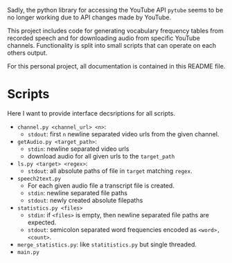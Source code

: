 Sadly, the python library for accessing the YouTube API `pytube` seems to be no longer working due to API changes made by YouTube.

This project includes code for generating vocabulary frequency tables from recorded speech and for downloading audio from specific YouTube channels. 
Functionality is split into small scripts that can operate on each others output.

For this personal project, all documentation is contained in this README file.

# Scripts
Here I want to provide interface decsriptions for all scripts.

- `channel.py <channel_url> <n>`:
    - `stdout`: first `n` newline separated video urls from the given channel.
- `getAudio.py <target_path>`:
    - `stdin`: newline separated video urls
    - download audio for all given urls to the `target_path` 
- `ls.py <target> <regex>`:
    - `stdout`: all absolute paths of file in `target` matching `regex`.
- `speech2text.py`
    - For each given audio file a transcript file is created.
    - `stdin`: newline separated file paths
    - `stdout`: newly created absolute filepaths
- `statistics.py <files>`
    - `stdin`: if `<files>` is empty, then newline separated file paths are expected.
    - `stdout`: semicolon separated word frequencies encoded as `<word>,<count>`.
- `merge_statistics.py`: like `statitistics.py` but single threaded.
- `main.py`


